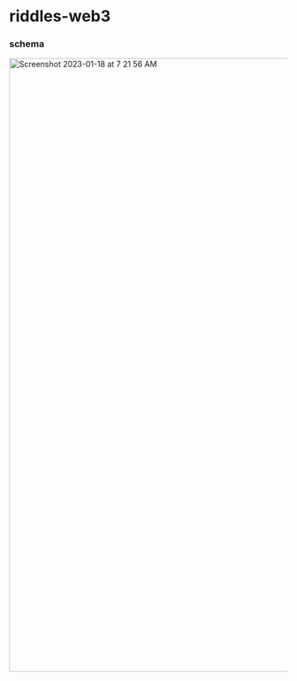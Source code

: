 # riddles-web3
### schema
<img width="1110" alt="Screenshot 2023-01-18 at 7 21 56 AM" src="https://user-images.githubusercontent.com/50862704/213061714-444cb8bc-cbfd-468c-9521-950ca99dd4b8.png">
